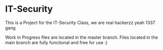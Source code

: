 # IT-Security

This is a Project for the IT-Security Class, we are real hackerzz yeah 1337 gang 

Work in Progress files are located in the master branch. Files located in the main branch are fully functional and free for use :)
